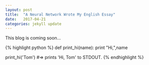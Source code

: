 ```yaml
---
layout: post
title:  "A Neural Network Wrote My English Essay"
date:   2017-04-21 
categories: jekyll update
---
```

This blog is coming soon...

{% highlight python %}
def print_hi(name):
  print "Hi,",name

print_hi('Tom')
#=> prints 'Hi, Tom' to STDOUT.
{% endhighlight %}

